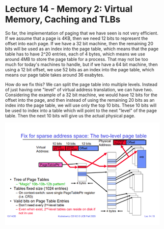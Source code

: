 # Lecture 14 - Memory 2: Virtual Memory, Caching and TLBs
So far, the implementation of paging that we have seen is not very efficient. If we assume that a page is 4KB, then we need 12 bits to represent the offset into each page. If we have a 32 bit machine, then the remaining 20 bits will be used as an index into the page table, which means that the page table has to have 2^20  entries, each of 4 bytes, which means we use around 4MB to store the page table for a process. That may not be too much for today's machines to handle, but if we have a 64 bit machine, then using a 12 bit offset, we use 52 bits as an index into the page table, which means our page table takes around 36 exabytes.

How do we fix this? We can split the page table into multiple levels. Instead of just having one "level" of virtual address translation, we can have two. Considering the example of a 32 bit machine, we would have 12 bits for the offset into the page, and then instead of using the remaining 20 bits as an index into the page table, we will use only the top 10 bits. These 10 bits will be used to index into a table which will point to the next "level" of the page table. Then the next 10 bits will give us the actual physical page.

<img src="./media/lec14-1.png" alt="Multi-level paging">
